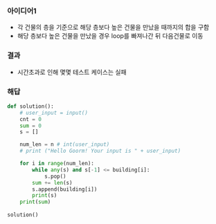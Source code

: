 ### 아이디어1
  - 각 건물의 층을 기준으로 해당 층보다 높은 건물을 만났을 때까지의 합을 구함
  - 해당 층보다 높은 건물을 만났을 경우 loop를 빠져나간 뒤 다음건물로 이동
 
### 결과
  - 시간초과로 인해 몇몇 테스트 케이스는 실패 

### 해답
```python
def solution():
    # user_input = input()
    cnt = 0
    sum = 0
    s = []

    num_len = n # int(user_input)
    # print ("Hello Goorm! Your input is " + user_input)

    for i in range(num_len):
        while any(s) and s[-1] <= building[i]:
            s.pop()
        sum += len(s)
        s.append(building[i])
        print(s)
    print(sum)
		
solution()
```
